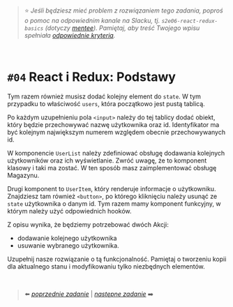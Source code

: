 > :star: *Jeśli będziesz mieć problem z rozwiązaniem tego zadania, poproś o pomoc na odpowiednim kanale na Slacku, tj. `s2e06-react-redux-basics` (dotyczy [mentee](https://devmentor.pl/mentoring-javascript/)). Pamiętaj, aby treść Twojego wpisu spełniała [odpowiednie kryteria](https://devmentor.pl/jak-prosic-o-pomoc/).*

&nbsp;

# `#04` React i Redux: Podstawy


Tym razem również musisz dodać kolejny element do `state`. W tym przypadku to właściwość `users`, która początkowo jest pustą tablicą.

Po każdym uzupełnieniu pola `<input>` należy do tej tablicy dodać obiekt, który będzie przechowywać nazwę użytkownika oraz id. Identyfikator ma być kolejnym największym numerem względem obecnie przechowywanych id.

W komponencie `UserList` należy zdefiniować obsługę dodawania kolejnych użytkowników oraz ich wyświetlanie. Zwróć uwagę, że to komponent klasowy i taki ma zostać. W ten sposób masz zaimplementować obsługę Magazynu.

Drugi komponent to `UserItem`, który renderuje informacje o użytkowniku. Znajdziesz tam również `<button>`, po którego kliknięciu należy usunąć ze `state` użytkownika o danym id. Tym razem mamy komponent funkcyjny, w którym należy użyć odpowiednich hooków.

Z opisu wynika, że będziemy potrzebować dwóch Akcji:
- dodawanie kolejnego użytkownika
- usuwanie wybranego użytkownika.

Uzupełnij nasze rozwiązanie o tą funkcjonalność. Pamiętaj o tworzeniu kopii dla aktualnego stanu i modyfikowaniu tylko niezbędnych elementów. 

&nbsp;

> :arrow_left: [*poprzednie zadanie*](./../03) | [*następne zadanie*](./../05) :arrow_right:
